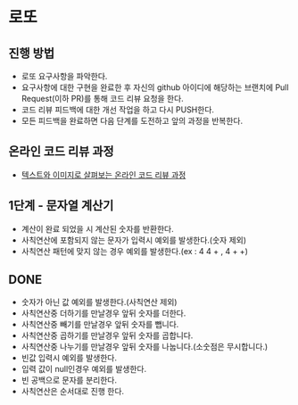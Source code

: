 # 로또
## 진행 방법
* 로또 요구사항을 파악한다.
* 요구사항에 대한 구현을 완료한 후 자신의 github 아이디에 해당하는 브랜치에 Pull Request(이하 PR)를 통해 코드 리뷰 요청을 한다.
* 코드 리뷰 피드백에 대한 개선 작업을 하고 다시 PUSH한다.
* 모든 피드백을 완료하면 다음 단계를 도전하고 앞의 과정을 반복한다.

## 온라인 코드 리뷰 과정
* [텍스트와 이미지로 살펴보는 온라인 코드 리뷰 과정](https://github.com/next-step/nextstep-docs/tree/master/codereview)

## 1단계 - 문자열 계산기

* 계산이 완료 되었을 시 계산된 숫자를 반환한다.
* 사칙연산에 포함되지 않는 문자가 입력시 예외를 발생한다.(숫자 제외)
* 사칙연산 패턴에 맞지 않는 경우 예외를 발생한다.(ex : 4 4 + , 4 + +)


DONE
---------
* 숫자가 아닌 값 예외를 발생한다.(사칙연산 제외)
* 사칙연산중 더하기를 만날경우 앞뒤 숫자를 더한다.
* 사칙연산중 빼기를 만날경우 앞뒤 숫자를 뺍니다.
* 사칙연산중 곱하기를 만날경우 앞뒤 숫자를 곱합니다.
* 사칙연산중 나누기를 만날경우 앞뒤 숫자를 나눕니다.(소숫점은 무시합니다.)
* 빈값 입력시 예외를 발생한다.
* 입력 값이 null인경우 예외를 발생한다.
* 빈 공백으로 문자를 분리한다.
* 사칙연산은 순서대로 진행 한다.

